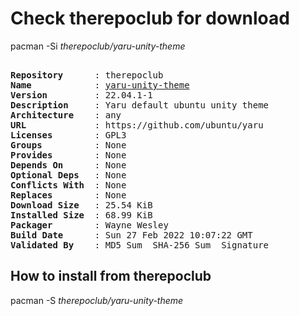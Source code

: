 # Check therepoclub for download

pacman -Si *therepoclub/yaru-unity-theme*

<div class="highlight"><pre class="highlight"><text>
<b>Repository</b>      : therepoclub
<b>Name</b>            : <a href="../../x86_64/yaru-unity-theme-22.04.1-1-any.pkg.tar.zst">yaru-unity-theme</a>
<b>Version</b>         : 22.04.1-1
<b>Description</b>     : Yaru default ubuntu unity theme
<b>Architecture</b>    : any
<b>URL</b>             : https://github.com/ubuntu/yaru
<b>Licenses</b>        : GPL3
<b>Groups</b>          : None
<b>Provides</b>        : None
<b>Depends On</b>      : None
<b>Optional Deps</b>   : None
<b>Conflicts With</b>  : None
<b>Replaces</b>        : None
<b>Download Size</b>   : 25.54 KiB
<b>Installed Size</b>  : 68.99 KiB
<b>Packager</b>        : Wayne Wesley <wayne6324@gmail.com>
<b>Build Date</b>      : Sun 27 Feb 2022 10:07:22 GMT
<b>Validated By</b>    : MD5 Sum  SHA-256 Sum  Signature
</text></pre></div>

## How to install from therepoclub

pacman -S *therepoclub/yaru-unity-theme*
